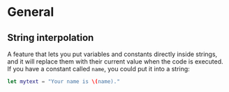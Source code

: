# General

## String interpolation

A feature that lets you put variables and constants directly inside strings, and
it will replace them with their current value when the code is executed. If you
have a constant called `name`, you could put it into a string:

```swift
let mytext = "Your name is \(name)."
```
